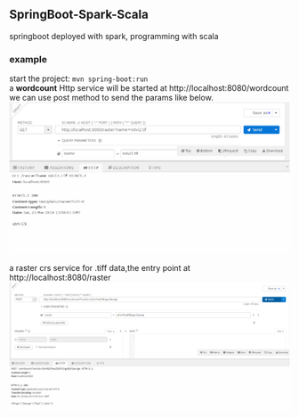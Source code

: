 ## SpringBoot-Spark-Scala  
springboot deployed with spark, programming with scala  

### example  
start the project: `mvn spring-boot:run`  
a **wordcount** Http service will be started at http://localhost:8080/wordcount  
we can use post method to send the params like below.
![REST client screen shot](request&rasterinfo.png)  


a raster crs service for .tiff data,the entry point at http://localhost:8080/raster
![REST client screen shot](request&response.png)